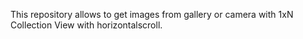This repository allows to get images from gallery or camera with 1xN Collection View with horizontalscroll.
